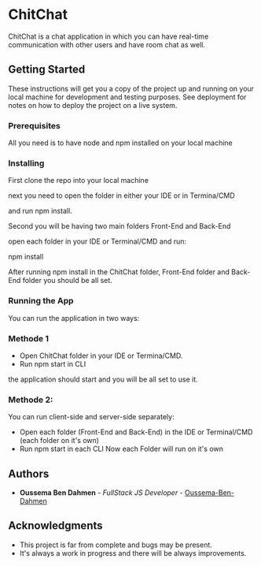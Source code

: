 # ChitChat

ChitChat is a chat application in which you can have real-time communication with other users and have room chat as well.

## Getting Started

These instructions will get you a copy of the project up and running on your local machine for development and testing purposes. See deployment for notes on how to deploy the project on a live system.

### Prerequisites

All you need is to have node and npm installed on your local machine

### Installing

First clone the repo into your local machine

next you need to open the folder in either your IDE or in Termina/CMD

and run npm install.

Second you will be having two main folders Front-End and Back-End

open each folder in your IDE or Terminal/CMD and run:

npm install

After running npm install in the ChitChat folder, Front-End folder and Back-End folder you should be all set. 



### Running the App

You can run the application in two ways:

### Methode 1

 - Open ChitChat folder in your IDE or Termina/CMD.
 - Run npm start in CLI

the application should start and you will be all set to use it.

### Methode 2: 

You can run client-side and server-side separately: 
 - Open each folder (Front-End and Back-End) in the IDE or Terminal/CMD (each folder on it's own)
 - Run npm start in each CLI
Now each Folder will run on it's own 



## Authors

* **Oussema Ben Dahmen** - *FullStack JS Developer* - [Oussema-Ben-Dahmen](https://github.com/Oussema-Ben-Dahmen)


## Acknowledgments

* This project is far from complete and bugs may be present.
* It's always a work in progress and there will be always improvements.







